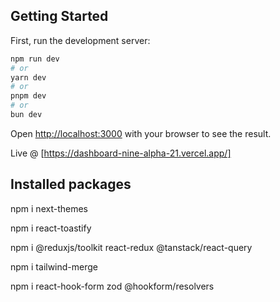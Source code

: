 ## Getting Started

First, run the development server:

```bash
npm run dev
# or
yarn dev
# or
pnpm dev
# or
bun dev
```

Open [http://localhost:3000](http://localhost:3000) with your browser to see the result.

Live @ [https://dashboard-nine-alpha-21.vercel.app/]

## Installed packages

npm i next-themes

npm i react-toastify

npm i @reduxjs/toolkit react-redux @tanstack/react-query

npm i tailwind-merge

npm i react-hook-form zod @hookform/resolvers
